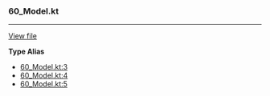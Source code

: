 ### 60_Model.kt
---
[View file](../../recall_analyzed/60_Model.kt)

**Type Alias**

 - [60_Model.kt:3](../../recall_analyzed/60_Model.kt#L3)
 - [60_Model.kt:4](../../recall_analyzed/60_Model.kt#L4)
 - [60_Model.kt:5](../../recall_analyzed/60_Model.kt#L5)
